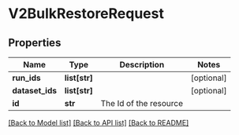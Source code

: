 # V2BulkRestoreRequest

## Properties
Name | Type | Description | Notes
------------ | ------------- | ------------- | -------------
**run_ids** | **list[str]** |  | [optional] 
**dataset_ids** | **list[str]** |  | [optional] 
**id** | **str** | The Id of the resource | 

[[Back to Model list]](../README.md#documentation-for-models) [[Back to API list]](../README.md#documentation-for-api-endpoints) [[Back to README]](../README.md)

